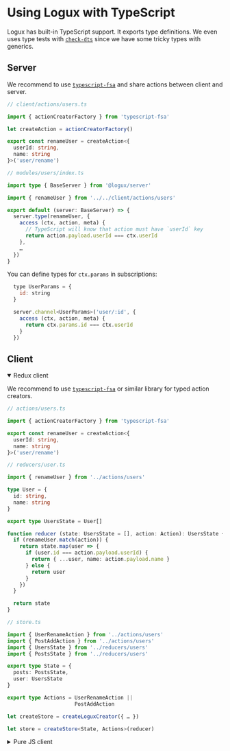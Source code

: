 # Using Logux with TypeScript

Logux has built-in TypeScript support. It exports type definitions. We even uses type tests with [`check-dts`](https://github.com/ai/check-dts) since we have some tricky types with generics.


## Server

We recommend to use [`typescript-fsa`](https://github.com/aikoven/typescript-fsa) and share actions between client and server.

```ts
// client/actions/users.ts

import { actionCreatorFactory } from 'typescript-fsa'

let createAction = actionCreatorFactory()

export const renameUser = createAction<{
  userId: string,
  name: string
}>('user/rename')
```

```ts
// modules/users/index.ts

import type { BaseServer } from '@logux/server'

import { renameUser } from '../../client/actions/users'

export default (server: BaseServer) => {
  server.type(renameUser, {
    access (ctx, action, meta) {
      // TypeScript will know that action must have `userId` key
      return action.payload.userId === ctx.userId
    },
    …
  })
}
```

You can define types for `ctx.params` in subscriptions:

```js
  type UserParams = {
    id: string
  }

  server.channel<UserParams>('user/:id', {
    access (ctx, action, meta) {
      return ctx.params.id === ctx.userId
    }
  })
```


## Client

<details open><summary>Redux client</summary>

We recommend to use [`typescript-fsa`](https://github.com/aikoven/typescript-fsa) or similar library for typed action creators.

```ts
// actions/users.ts

import { actionCreatorFactory } from 'typescript-fsa'

export const renameUser = createAction<{
  userId: string,
  name: string
}>('user/rename')
```

```ts
// reducers/user.ts

import { renameUser } from '../actions/users'

type User = {
  id: string,
  name: string
}

export type UsersState = User[]

function reducer (state: UsersState = [], action: Action): UsersState {
  if (renameUser.match(action)) {
    return state.map(user => {
      if (user.id === action.payload.userId) {
        return { ...user, name: action.payload.name }
      } else {
        return user
      }
    })
  }

  return state
}
```

```ts
// store.ts

import { UserRenameAction } from '../actions/users'
import { PostAddAction } from '../actions/users'
import { UsersState } from '../reducers/users'
import { PostsState } from '../reducers/users'

export type State = {
  posts: PostsState,
  user: UsersState
}

export type Actions = UserRenameAction ||
                      PostAddAction

let createStore = createLoguxCreator({ … })

let store = createStore<State, Actions>(reducer)
```

</details>
<details><summary>Pure JS client</summary>

You need to define user-defined type guards for action types:

```ts
import { Action } from '@logux/core'

type UserRenameAction = Action & {
  type: 'user/rename',
  userId: string,
  name: string
}

function isUserRename (action): action is UserRenameAction {
  return action.type === 'user/rename'
}

app.log.on('add', action => {
  if (isUserRename(action)) {
    document.title = action.name
  }
})
```

</details>
